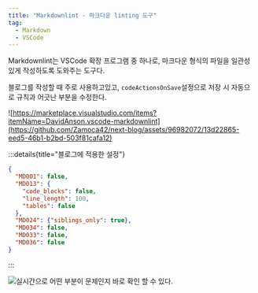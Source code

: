 ```yaml
---
title: "Markdownlint - 마크다운 linting 도구"
tag:
  - Markdown
  - VSCode
---
```


Markdownlint는 VSCode 확장 프로그램 중 하나로, 마크다운 형식의 파일을 일관성있게 작성하도록 도와주는 도구다.

블로그를 작성할 때 주로 사용하고있고, `codeActionsOnSave`설정으로 저장 시 자동으로 규칙과 어긋난 부분을 수정한다.

![https://marketplace.visualstudio.com/items?itemName=DavidAnson.vscode-markdownlint](https://github.com/Zamoca42/next-blog/assets/96982072/13d22865-eed5-46b1-b2bd-503f81cafa12)

<!-- end -->

:::details{title="블로그에 적용한 설정"}

```json:.markdownlint.json
{
  "MD001": false,
  "MD013": {
    "code_blocks": false,
    "line_length": 100,
    "tables": false
  },
  "MD024": {"siblings_only": true},
  "MD034": false,
  "MD033": false,
  "MD036": false
}

```

:::

![실시간으로 어떤 부분이 문제인지 바로 확인 할 수 있다.](https://github.com/Zamoca42/next-blog/assets/96982072/7d3da747-7650-4b9e-9f98-9e0677b8f08c)
